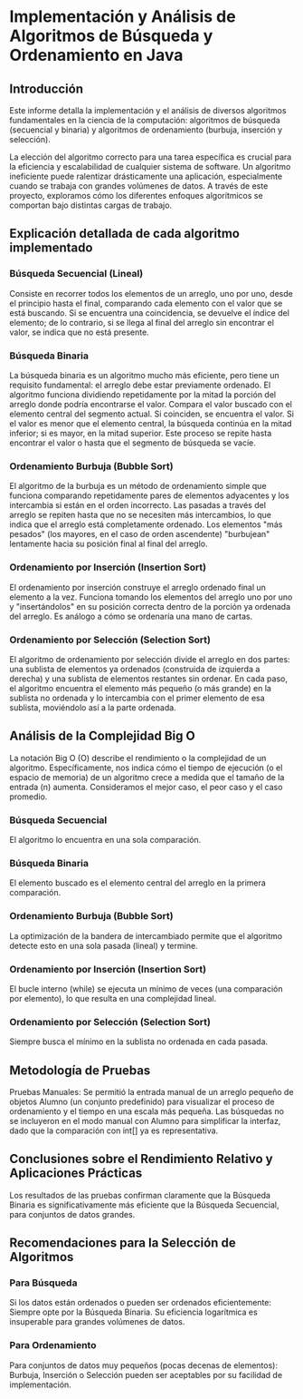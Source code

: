 # Implementación y Análisis de Algoritmos de Búsqueda y Ordenamiento en Java

## Introducción

Este informe detalla la implementación y el análisis de diversos algoritmos fundamentales en la ciencia de la computación: algoritmos de búsqueda (secuencial y binaria) y algoritmos de ordenamiento (burbuja, inserción y selección).

La elección del algoritmo correcto para una tarea específica es crucial para la eficiencia y escalabilidad de cualquier sistema de software. Un algoritmo ineficiente puede ralentizar drásticamente una aplicación, especialmente cuando se trabaja con grandes volúmenes de datos. A través de este proyecto, exploramos cómo los diferentes enfoques algorítmicos se comportan bajo distintas cargas de trabajo.

## Explicación detallada de cada algoritmo implementado

### Búsqueda Secuencial (Lineal)

Consiste en recorrer todos los elementos de un arreglo, uno por uno, desde el principio hasta el final, comparando cada elemento con el valor que se está buscando. Si se encuentra una coincidencia, se devuelve el índice del elemento; de lo contrario, si se llega al final del arreglo sin encontrar el valor, se indica que no está presente.

### Búsqueda Binaria

La búsqueda binaria es un algoritmo mucho más eficiente, pero tiene un requisito fundamental: el arreglo debe estar previamente ordenado. El algoritmo funciona dividiendo repetidamente por la mitad la porción del arreglo donde podría encontrarse el valor. Compara el valor buscado con el elemento central del segmento actual. Si coinciden, se encuentra el valor. Si el valor es menor que el elemento central, la búsqueda continúa en la mitad inferior; si es mayor, en la mitad superior. Este proceso se repite hasta encontrar el valor o hasta que el segmento de búsqueda se vacíe.

### Ordenamiento Burbuja (Bubble Sort)

El algoritmo de la burbuja es un método de ordenamiento simple que funciona comparando repetidamente pares de elementos adyacentes y los intercambia si están en el orden incorrecto. Las pasadas a través del arreglo se repiten hasta que no se necesiten más intercambios, lo que indica que el arreglo está completamente ordenado. Los elementos "más pesados" (los mayores, en el caso de orden ascendente) "burbujean" lentamente hacia su posición final al final del arreglo.

### Ordenamiento por Inserción (Insertion Sort)

El ordenamiento por inserción construye el arreglo ordenado final un elemento a la vez. Funciona tomando los elementos del arreglo uno por uno y "insertándolos" en su posición correcta dentro de la porción ya ordenada del arreglo. Es análogo a cómo se ordenaría una mano de cartas.

### Ordenamiento por Selección (Selection Sort)

El algoritmo de ordenamiento por selección divide el arreglo en dos partes: una sublista de elementos ya ordenados (construida de izquierda a derecha) y una sublista de elementos restantes sin ordenar. En cada paso, el algoritmo encuentra el elemento más pequeño (o más grande) en la sublista no ordenada y lo intercambia con el primer elemento de esa sublista, moviéndolo así a la parte ordenada.

## Análisis de la Complejidad Big O

La notación Big O (O) describe el rendimiento o la complejidad de un algoritmo. Específicamente, nos indica cómo el tiempo de ejecución (o el espacio de memoria) de un algoritmo crece a medida que el tamaño de la entrada (n) aumenta. Consideramos el mejor caso, el peor caso y el caso promedio.

### Búsqueda Secuencial

El algoritmo lo encuentra en una sola comparación.

### Búsqueda Binaria

El elemento buscado es el elemento central del arreglo en la primera comparación.

### Ordenamiento Burbuja (Bubble Sort)

La optimización de la bandera de intercambiado permite que el algoritmo detecte esto en una sola pasada (lineal) y termine.

### Ordenamiento por Inserción (Insertion Sort)

El bucle interno (while) se ejecuta un mínimo de veces (una comparación por elemento), lo que resulta en una complejidad lineal.

### Ordenamiento por Selección (Selection Sort)

Siempre busca el mínimo en la sublista no ordenada en cada pasada.

## Metodología de Pruebas

Pruebas Manuales: Se permitió la entrada manual de un arreglo pequeño de objetos Alumno (un conjunto predefinido) para visualizar el proceso de ordenamiento y el tiempo en una escala más pequeña. Las búsquedas no se incluyeron en el modo manual con Alumno para simplificar la interfaz, dado que la comparación con int[] ya es representativa.

## Conclusiones sobre el Rendimiento Relativo y Aplicaciones Prácticas

Los resultados de las pruebas confirman claramente que la Búsqueda Binaria es significativamente más eficiente que la Búsqueda Secuencial, para conjuntos de datos grandes.

## Recomendaciones para la Selección de Algoritmos

### Para Búsqueda

Si los datos están ordenados o pueden ser ordenados eficientemente: Siempre opte por la Búsqueda Binaria. Su eficiencia logarítmica es insuperable para grandes volúmenes de datos.

### Para Ordenamiento

Para conjuntos de datos muy pequeños (pocas decenas de elementos): Burbuja, Inserción o Selección pueden ser aceptables por su facilidad de implementación.
